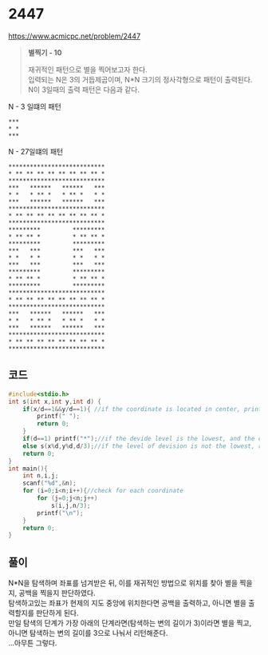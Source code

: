 # 2447
https://www.acmicpc.net/problem/2447
> **별찍기 - 10**
>
> 재귀적인 패턴으로 별을 찍어보고자 한다.<br>
> 입력되는 N은 3의 거듭제곱이며, N*N 크기의 정사각형으로 패턴이 출력된다.<br>
> N이 3일때의 출력 패턴은 다음과 같다.<br>

N - 3 일떄의 패턴
```text
***
* *
***
```
N - 27일떄의 패턴
```text
***************************
* ** ** ** ** ** ** ** ** *
***************************
***   ******   ******   ***
* *   * ** *   * ** *   * *
***   ******   ******   ***
***************************
* ** ** ** ** ** ** ** ** *
***************************
*********         *********
* ** ** *         * ** ** *
*********         *********
***   ***         ***   ***
* *   * *         * *   * *
***   ***         ***   ***
*********         *********
* ** ** *         * ** ** *
*********         *********
***************************
* ** ** ** ** ** ** ** ** *
***************************
***   ******   ******   ***
* *   * ** *   * ** *   * *
***   ******   ******   ***
***************************
* ** ** ** ** ** ** ** ** *
***************************
```
## 코드
```c
#include<stdio.h>
int s(int x,int y,int d) {
    if(x/d==1&&y/d==1){ //if the coordinate is located in center, print space and return. 
        printf(" ");
        return 0;
    }
    if(d==1) printf("*");//if the devide level is the lowest, and the coordinate dose not located in center, print star
    else s(x%d,y%d,d/3);//if the level of devision is not the lowest, re-make the coordinate into the lower level
    return 0;
}
int main(){
    int n,i,j;
    scanf("%d",&n);
    for (i=0;i<n;i++){//check for each coordinate
        for (j=0;j<n;j++)
            s(i,j,n/3);
        printf("\n");
    }
    return 0;
}
```
## 풀이
N*N을 탐색하며 좌표를 넘겨받은 뒤, 이를 재귀적인 방법으로 위치를 찾아 별을 찍을지, 공백을 찍을지 판단하였다.<br>
탐색하고있는 좌표가 현제의 지도 중앙에 위치한다면 공백을 출력하고, 아니면 별을 출력할지를 판단하게 된다.<br>
만일 탐색의 단계가 가장 아래의 단계라면(탐색하는 변의 길이가 3)이라면 별을 찍고, 아니면 탐색하는 변의 길이를 3으로 나눠서 리턴해준다.<br>
...아무튼 그렇다.<br>